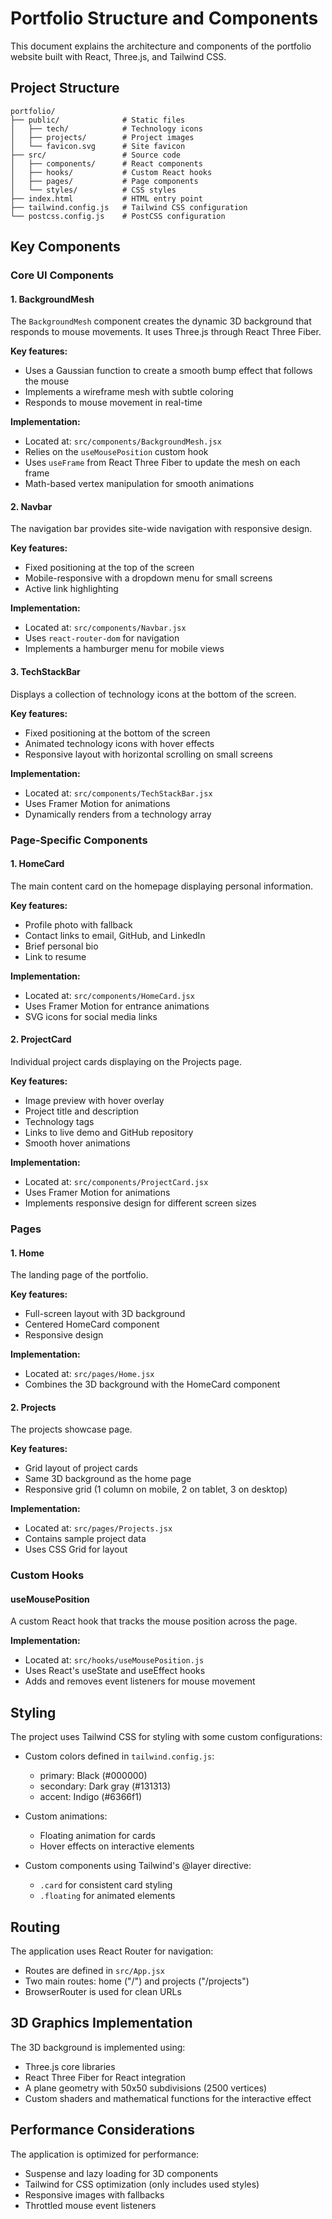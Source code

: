 # Portfolio Structure and Components

This document explains the architecture and components of the portfolio website built with React, Three.js, and Tailwind CSS.

## Project Structure

```
portfolio/
├── public/              # Static files
│   ├── tech/            # Technology icons
│   ├── projects/        # Project images
│   └── favicon.svg      # Site favicon
├── src/                 # Source code
│   ├── components/      # React components
│   ├── hooks/           # Custom React hooks
│   ├── pages/           # Page components
│   └── styles/          # CSS styles
├── index.html           # HTML entry point
├── tailwind.config.js   # Tailwind CSS configuration
└── postcss.config.js    # PostCSS configuration
```

## Key Components

### Core UI Components

#### 1. BackgroundMesh

The `BackgroundMesh` component creates the dynamic 3D background that responds to mouse movements. It uses Three.js through React Three Fiber.

**Key features:**
- Uses a Gaussian function to create a smooth bump effect that follows the mouse
- Implements a wireframe mesh with subtle coloring
- Responds to mouse movement in real-time

**Implementation:**
- Located at: `src/components/BackgroundMesh.jsx`
- Relies on the `useMousePosition` custom hook
- Uses `useFrame` from React Three Fiber to update the mesh on each frame
- Math-based vertex manipulation for smooth animations

#### 2. Navbar

The navigation bar provides site-wide navigation with responsive design.

**Key features:**
- Fixed positioning at the top of the screen
- Mobile-responsive with a dropdown menu for small screens
- Active link highlighting

**Implementation:**
- Located at: `src/components/Navbar.jsx`
- Uses `react-router-dom` for navigation
- Implements a hamburger menu for mobile views

#### 3. TechStackBar

Displays a collection of technology icons at the bottom of the screen.

**Key features:**
- Fixed positioning at the bottom of the screen
- Animated technology icons with hover effects
- Responsive layout with horizontal scrolling on small screens

**Implementation:**
- Located at: `src/components/TechStackBar.jsx`
- Uses Framer Motion for animations
- Dynamically renders from a technology array

### Page-Specific Components

#### 1. HomeCard

The main content card on the homepage displaying personal information.

**Key features:**
- Profile photo with fallback
- Contact links to email, GitHub, and LinkedIn
- Brief personal bio
- Link to resume

**Implementation:**
- Located at: `src/components/HomeCard.jsx`
- Uses Framer Motion for entrance animations
- SVG icons for social media links

#### 2. ProjectCard

Individual project cards displaying on the Projects page.

**Key features:**
- Image preview with hover overlay
- Project title and description
- Technology tags
- Links to live demo and GitHub repository
- Smooth hover animations

**Implementation:**
- Located at: `src/components/ProjectCard.jsx`
- Uses Framer Motion for animations
- Implements responsive design for different screen sizes

### Pages

#### 1. Home

The landing page of the portfolio.

**Key features:**
- Full-screen layout with 3D background
- Centered HomeCard component
- Responsive design

**Implementation:**
- Located at: `src/pages/Home.jsx`
- Combines the 3D background with the HomeCard component

#### 2. Projects

The projects showcase page.

**Key features:**
- Grid layout of project cards
- Same 3D background as the home page
- Responsive grid (1 column on mobile, 2 on tablet, 3 on desktop)

**Implementation:**
- Located at: `src/pages/Projects.jsx`
- Contains sample project data
- Uses CSS Grid for layout

### Custom Hooks

#### useMousePosition

A custom React hook that tracks the mouse position across the page.

**Implementation:**
- Located at: `src/hooks/useMousePosition.js`
- Uses React's useState and useEffect hooks
- Adds and removes event listeners for mouse movement

## Styling

The project uses Tailwind CSS for styling with some custom configurations:

- Custom colors defined in `tailwind.config.js`:
  - primary: Black (#000000)
  - secondary: Dark gray (#131313) 
  - accent: Indigo (#6366f1)

- Custom animations:
  - Floating animation for cards
  - Hover effects on interactive elements

- Custom components using Tailwind's @layer directive:
  - `.card` for consistent card styling 
  - `.floating` for animated elements

## Routing

The application uses React Router for navigation:
- Routes are defined in `src/App.jsx`
- Two main routes: home ("/") and projects ("/projects")
- BrowserRouter is used for clean URLs

## 3D Graphics Implementation

The 3D background is implemented using:
- Three.js core libraries
- React Three Fiber for React integration
- A plane geometry with 50x50 subdivisions (2500 vertices)
- Custom shaders and mathematical functions for the interactive effect

## Performance Considerations

The application is optimized for performance:
- Suspense and lazy loading for 3D components
- Tailwind for CSS optimization (only includes used styles)
- Responsive images with fallbacks
- Throttled mouse event listeners 